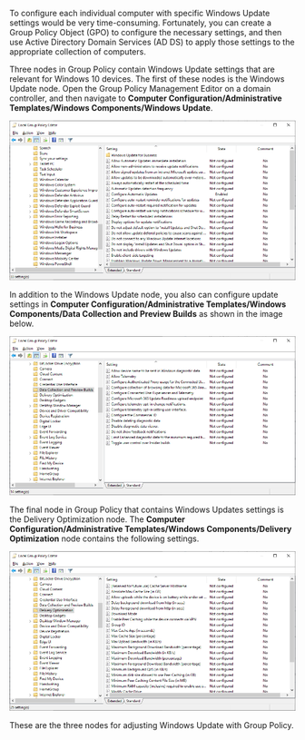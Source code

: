 To configure each individual computer with specific Windows Update settings would be very time-consuming. Fortunately, you can create a Group Policy Object (GPO) to configure the necessary settings, and then use Active Directory Domain Services (AD DS) to apply those settings to the appropriate collection of computers.

Three nodes in Group Policy contain Windows Update settings that are relevant for Windows 10 devices. The first of these nodes is the Windows Update node. Open the Group Policy Management Editor on a domain controller, and then navigate to **Computer Configuration/Administrative Templates/Windows Components/Windows Update**.

![screen shot of Group Policy editor.](../media/desktop2-grouppolicy.png)

In addition to the Windows Update node, you also can configure update settings in **Computer Configuration/Administrative Templates/Windows Components/Data Collection and Preview Builds** as shown in the image below.

![screen shot of Data Collection and Preview Builds node in Group Policy editor.](../media/desktop2-datacollectionupdate.png)

The final node in Group Policy that contains Windows Updates settings is the Delivery Optimization node. The **Computer Configuration/Administrative Templates/Windows Components/Delivery Optimization** node contains the following settings.

![Screen shot of Delivery Optimization node of Group Policy.](../media/desktop2-deliveryoptimization.png)

These are the three nodes for adjusting Windows Update with Group Policy.

